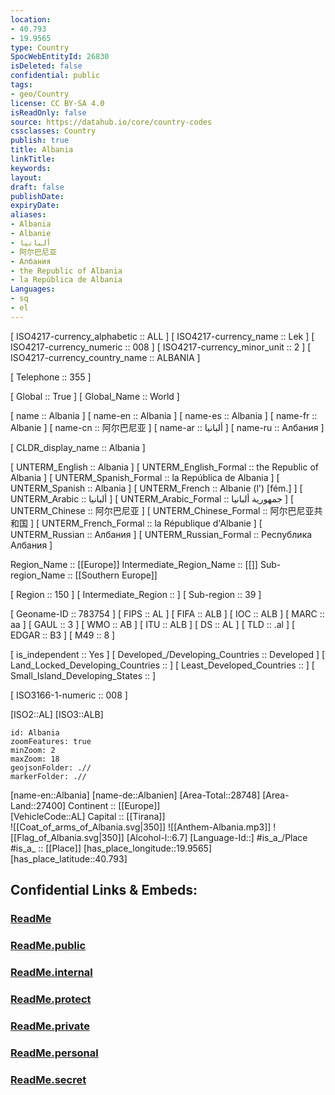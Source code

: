 ```yaml
---
location:
- 40.793
- 19.9565
type: Country
SpocWebEntityId: 26830
isDeleted: false
confidential: public
tags:
- geo/Country
license: CC BY-SA 4.0
isReadOnly: false
source: https://datahub.io/core/country-codes
cssclasses: Country
publish: true
title: Albania
linkTitle: 
keywords: 
layout: 
draft: false
publishDate: 
expiryDate: 
aliases:
- Albania
- Albanie
- ألبانيا
- 阿尔巴尼亚
- Албания
- the Republic of Albania
- la República de Albania
Languages:
- sq
- el
---
```



[	ISO4217-currency_alphabetic	 :: ALL ] 
[	ISO4217-currency_name	 :: Lek ] 
[	ISO4217-currency_numeric	 :: 008 ] 
[	ISO4217-currency_minor_unit	 :: 2 ] 
[	ISO4217-currency_country_name	 :: ALBANIA ] 

[	Telephone	 :: 355 ] 

[	Global	 :: True ] 
[	Global_Name	 :: World ] 

[	name	 :: Albania ] 
[	name-en	 :: Albania ] 
[	name-es	 :: Albania ] 
[	name-fr	 :: Albanie ] 
[	name-cn	 :: 阿尔巴尼亚 ] 
[	name-ar	 :: ألبانيا ] 
[	name-ru	 :: Албания ] 

[	CLDR_display_name	 :: Albania ] 

[	UNTERM_English	 :: Albania ] 
[	UNTERM_English_Formal	 :: the Republic of Albania ] 
[	UNTERM_Spanish_Formal	 :: la República de Albania ] 
[	UNTERM_Spanish	 :: Albania ] 
[	UNTERM_French	 :: Albanie (l') [fém.] ] 
[	UNTERM_Arabic	 :: ألبانيا ] 
[	UNTERM_Arabic_Formal	 :: جمهورية ألبانيا ] 
[	UNTERM_Chinese	 :: 阿尔巴尼亚 ] 
[	UNTERM_Chinese_Formal	 :: 阿尔巴尼亚共和国 ] 
[	UNTERM_French_Formal	 :: la République d'Albanie ] 
[	UNTERM_Russian	 :: Албания ] 
[	UNTERM_Russian_Formal	 :: Республика Албания ] 

Region_Name ::  [[Europe]] 
Intermediate_Region_Name ::  [[]] 
Sub-region_Name ::  [[Southern Europe]] 

[	Region	 :: 150 ] 
[	Intermediate_Region	 ::  ] 
[	Sub-region	 :: 39 ] 

[	Geoname-ID	 :: 783754 ] 
[	FIPS	 :: AL ] 
[	FIFA	 :: ALB ] 
[	IOC	 :: ALB ] 
[	MARC	 :: aa ] 
[	GAUL	 :: 3 ] 
[	WMO	 :: AB ] 
[	ITU	 :: ALB ] 
[	DS	 :: AL ] 
[	TLD	 :: .al ] 
[	EDGAR	 :: B3 ] 
[	M49	 :: 8 ] 

[	is_independent	 :: Yes ] 
[	Developed_/Developing_Countries	 :: Developed ] 
[	Land_Locked_Developing_Countries	 ::  ] 
[	Least_Developed_Countries	 ::  ] 
[	Small_Island_Developing_States	 ::  ] 

[	ISO3166-1-numeric	 :: 008 ] 



[ISO2::AL] 
[ISO3::ALB] 
```leaflet
id: Albania
zoomFeatures: true 
minZoom: 2 
maxZoom: 18
geojsonFolder: .//
markerFolder: .//
```

[name-en::Albania] 
[name-de::Albanien] 
[Area-Total::28748] 
[Area-Land::27400] 
Continent :: [[Europe]]  
[VehicleCode::AL] 
Capital :: [[Tirana]]  
![[Coat_of_arms_of_Albania.svg|350]] 
![[Anthem-Albania.mp3]] 
![[Flag_of_Albania.svg|350]] 
[Alcohol-l::6.7] 
[Language-Id::] 
#is_a_/Place  
#is_a_ :: [[Place]] 
[has_place_longitude::19.9565] 
[has_place_latitude::40.793] 


## Confidential Links & Embeds: 

### [ReadMe](/_Standards/Earth/Continent/Europe/Europe~South/Albania/ReadMe.md) 

### [ReadMe.public](/_public/Earth/Continent/Europe/Europe~South/Albania/ReadMe.public.md) 

### [ReadMe.internal](/_internal/Earth/Continent/Europe/Europe~South/Albania/ReadMe.internal.md) 

### [ReadMe.protect](/_protect/Earth/Continent/Europe/Europe~South/Albania/ReadMe.protect.md) 

### [ReadMe.private](/_private/Earth/Continent/Europe/Europe~South/Albania/ReadMe.private.md) 

### [ReadMe.personal](/_personal/Earth/Continent/Europe/Europe~South/Albania/ReadMe.personal.md) 

### [ReadMe.secret](/_secret/Earth/Continent/Europe/Europe~South/Albania/ReadMe.secret.md)

